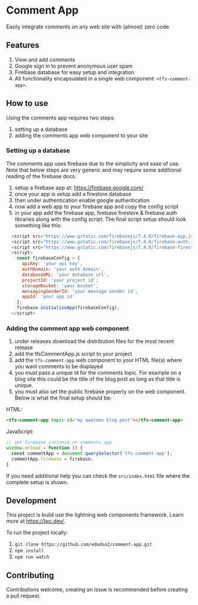 # Comment App

Easily integrate comments on any web site with (almost) zero code.

## Features

1. View and add comments
2. Google sign in to prevent anonymous user spam
3. Firebase database for easy setup and integration
4. All functionality encapsulated in a single web component: `<tfs-comment-app>`.

## How to use

Using the comments app requires two steps:

1. setting up a database
2. adding the comments app web component to your site

### Setting up a database

The comments app uses firebase due to the simplicity and ease of use. Note that below
steps are very generic and may require some additional reading of the firebase docs.

1. setup a firebase app at: https://firebase.google.com/
2. once your app is setup add a firestore database
3. then under authentication enable google authentication
4. now add a web app to your firebase app and copy the config script
5. in your app add the firebase app, firebase firestore & firebase auth libraries along with the config script. The final script setup should look something like this:

```JavaScript
  <script src="https://www.gstatic.com/firebasejs/7.4.0/firebase-app.js"></script>
  <script src="https://www.gstatic.com/firebasejs/7.4.0/firebase-auth.js"></script>
  <script src="https://www.gstatic.com/firebasejs/7.4.0/firebase-firestore.js"></script>
  <script>
    const firebaseConfig = {
      apiKey: 'your api key',
      authDomain: 'your auth domain',
      databaseURL: 'your database url',
      projectId: 'your project id',
      storageBucket: 'your bucket',
      messagingSenderId: 'your message sender id',
      appId: 'your app id'
    };
    firebase.initializeApp(firebaseConfig);
  </script>
```

### Adding the comment app web component

1. under releases download the distribution files for the most recent release
2. add the tfsCommentApp.js script to your project
3. add the `tfs-comment-app` web component to your HTML file(s) where you want comments
   to be displayed
4. you must pass a unique id for the comments topic. For example on a blog site this could
   be the title of the blog post as long as that title is unique.
5. you must also set the public firebase property on the web component. Below is what the final setup should be:

HTML:

```HTML
<tfs-comment-app topic-id="my awesome blog post"></tfs-comment-app>
```

JavaScript:

```JavaScript
// set firebase instance on comments app
window.onload = function () {
  const commentApp = document.querySelector('tfs-comment-app');
  commentApp.firebase = firebase;
}
```

If you need additional help you can check the `src/index.html` file where the complete setup is shown.

## Development

This project is build use the lightning web components framework. Learn more at https://lwc.dev/.

To run the project locally:

1. `git clone https://github.com/edodso2/comment-app.git`
2. `npm install`
3. `npm run watch`

## Contributing

Contributions welcome, creating an issue is recommended before creating a pull request.
